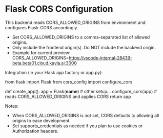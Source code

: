 # Flask CORS Configuration

This backend reads CORS_ALLOWED_ORIGINS from environment and configures Flask-CORS accordingly.

- Set CORS_ALLOWED_ORIGINS to a comma-separated list of allowed origins.
- Only include the frontend origin(s). Do NOT include the backend origin.
- Example for current preview:
  CORS_ALLOWED_ORIGINS=https://vscode-internal-28439-beta.beta01.cloud.kavia.ai:3000

Integration (in your Flask app factory or app.py):

from flask import Flask
from cors_config import configure_cors

def create_app():
    app = Flask(__name__)
    # other setup...
    configure_cors(app)  # reads CORS_ALLOWED_ORIGINS and applies CORS
    return app

Notes:
- When CORS_ALLOWED_ORIGINS is not set, CORS defaults to allowing all origins to ease development.
- Set supports_credentials as needed if you plan to use cookies or Authorization headers.
